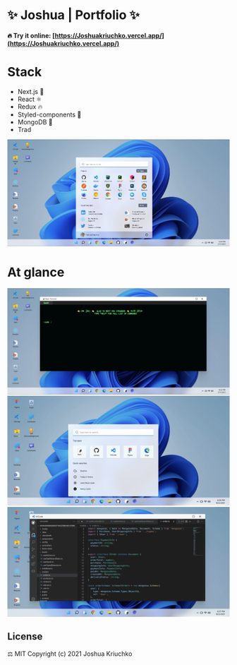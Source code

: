 # ✨ Joshua | Portfolio ✨

#### 🔥 Try it online: [https://Joshuakriuchko.vercel.app/](https://Joshuakriuchko.vercel.app/)

# Stack

- Next.js 🚀
- React ⚛
- Redux 🔥
- Styled-components 💅
- MongoDB 🍃
- Trad

![home](./public/about/5.png)

# At glance

![home](./public/about/4.png)
![home](./public/about/2.png)
![home](./public/about/3.png)

## License

⚖️ MIT Copyright (c) 2021 Joshua Kriuchko
